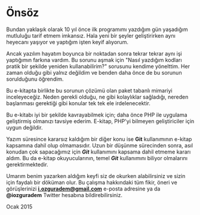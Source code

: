 # Önsöz 

Bundan yaklaşık olarak 10 yıl önce ilk programımı yazdığım gün yaşadığım mutluluğu tarif etmem imkansız. Hala yeni bir şeyler geliştirirken aynı heyecanı yaşıyor ve yaptığım işten keyif alıyorum. 

Ancak yazılım hayatım boyunca bir noktadan sonra tekrar tekrar aynı işi yaptığımın farkına vardım. Bu sorunu aşmak için "Nasıl yazdığım kodları pratik bir şekilde yeniden kullanabilirim?" sorusunu kendime yönelttim. Her zaman olduğu gibi yalnız değildim ve benden daha önce de bu sorunun sorulduğunu öğrendim.

Bu e-kitapta birlikte bu sorunun çözümü olan paket tabanlı mimariyi inceleyeceğiz. Neden gerekli olduğu, ne gibi kolaylıklar sağladığı, nereden başlanması gerektiği gibi konular tek tek ele irdelenecektir. 

Bu e-kitabı iyi bir şekilde kavrayabilmek için; daha önce PHP ile uygulama geliştirmiş olmanızı tavsiye ederim. E-kitap, PHP'yi bilmeyen geliştiriciler için uygun değildir. 

Yazım süresince kararsız kaldığım bir diğer konu ise **Git** kullanımının e-kitap kapsamına dahil olup olmamasıdır. Uzun bir düşünme sürecinden sonra, asıl konudan çok sapacağımız için ***Git*** kullanımını kapsama dahil etmeme kararı aldım. Bu da e-kitap okuyucularının, temel ***Git*** kullanımını biliyor olmalarını gerektirmektedir. 

Umarım benim yazarken aldığım keyfi siz de okurken alabilirsiniz ve sizin için faydalı bir döküman olur. Bu çalışma hakkındaki tüm fikir, öneri ve görüşlerinizi **i.ozguradem@gmail.com** e-posta adresine ya da **@iozguradem** Twitter hesabına bildirebilirsiniz.

Ocak 2015
